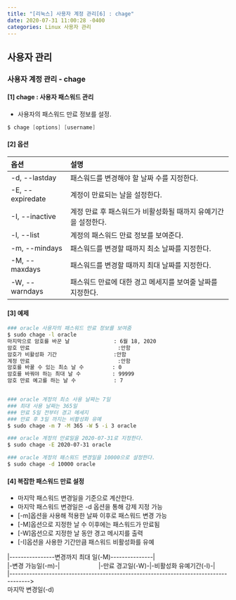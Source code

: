 ```yaml
---
title: "[리눅스] 사용자 계정 관리[6] : chage"
date: 2020-07-31 11:00:28 -0400
categories: Linux 사용자 관리
---
```


## 사용자 관리 

### 사용자 계정 관리 - chage

#### [1] chage : 사용자 패스워드 관리
- 사용자의 패스워드 만료 정보를 설정.

```s
$ chage [options] [username]
```

#### [2] 옵션

|옵션            |설명                                |
|:--------------|:-----------------------------------|
|-d, --lastday|패스워드를 변경해야 할 날짜 수를 지정한다.|
|-E, --expiredate|계정이 만료되는 날을 설정한다.|
|-I, --inactive|계정 만료 후 패스워드가 비활성화될 때까지 유예기간을 설정한다.|
|-l, --list|계정의 패스워드 만료 정보를 보여준다.|
|-m, --mindays|패스워드를 변경할 때까지 최소 날짜를 지정한다.|
|-M, --maxdays|패스워드를 변경할 때까지 최대 날짜를 지정한다.|
|-W, --warndays|패스워드 만료에 대한 경고 메세지를 보여줄 날짜를 지정한다.|


#### [3] 예제
```bash
### oracle 사용자의 패스워드 만료 정보를 보여줌
$ sudo chage -l oracle
마지막으로 암호를 바꾼 날              : 6월 18, 2020
암호 만료                            :안함
암호가 비활성화 기간                  :안함
계정 만료                            :안함
암호를 바꿀 수 있는 최소 날 수         : 0
암호를 바꿔야 하는 최대 날 수          : 99999
암호 만료 예고를 하는 날 수            : 7


### oracle 계정의 최소 사용 날짜는 7일
### 최대 사용 날짜는 365일
### 만료 5일 전부터 경고 메세지 
### 만료 후 3일 까지는 비활성화 유예
$ sudo chage -m 7 -M 365 -W 5 -i 3 oracle

### oracle 계정의 만료일을 2020-07-31로 지정한다.
$ sudo chage -E 2020-07-31 oracle

### oracle 계정의 패스워드 변경일을 10000으로 설정한다.
$ sudo chage -d 10000 oracle
```

#### [4] 복잡한 패스워드 만료 설정
- 마지막 패스워드 변경일을 기준으로 계산한다.
- 마지막 패스워드 변경일은 -d 옵션을 통해 강제 지정 가능
- [-m]옵션을 사용해 적용한 날짜 이후로 패스워드 변경 가능
- [-M]옵션으로 지정한 날 수 이후에는 패스워드가 만료됨
- [-W]옵션으로 지정한 날 동안 경고 메시지를 출력
- [-I]옵션을 사용한 기간만큼 패스워드 비활성화를 유예



|----------------변경까지 최대 일(-M)---------------|<br/>
|-변경 가능일(-m)-|&emsp;&emsp;&emsp;&emsp;&emsp;&emsp;&nbsp;|-만료 경고일(-W)-|-비활성화 유예기간(-I)-|<br/>
|-------------------------------------------------------------------------------------><br/>
마지막 변경일(-d)